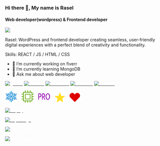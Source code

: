 ### Hi there 👋, My name is Rasel
#### Web developer(wordpress) & Frontend developer
![Web developer(wordpress) & Frontend developer](https://media.licdn.com/dms/image/D4D16AQH8fydQ125xnw/profile-displaybackgroundimage-shrink_350_1400/0/1704733418101?e=1710374400&v=beta&t=f-VVxlsFD-hKhDuJFmpUgYbsgb1cqjnPFByIQXfOsUk)

Rasel: WordPress and frontend developer creating seamless, user-friendly digital experiences with a perfect blend of creativity and functionality.

Skills: REACT / JS / HTML / CSS

- 🔭 I’m currently working on fiverr 
- 🌱 I’m currently learning MongoDB 
- 💬 Ask me about web developer 
<style>

  img{color:white;}
</style>

[<img src='https://cdn.jsdelivr.net/npm/simple-icons@3.0.1/icons/github.svg' alt='github' height='40'>](https://github.com/https://github.com/Developerrasel2)  [<img src='https://cdn.jsdelivr.net/npm/simple-icons@3.0.1/icons/linkedin.svg' alt='linkedin' height='40'>](https://www.linkedin.com/in/www.linkedin.com/in/mdraselali2/)  [<img src='https://cdn.jsdelivr.net/npm/simple-icons@3.0.1/icons/facebook.svg' alt='facebook' height='40'>](https://www.facebook.com/https://www.facebook.com/profile.php?id=100073389461181&mibextid=2JQ9oc)  [<img src='https://cdn.jsdelivr.net/npm/simple-icons@3.0.1/icons/youtube.svg' alt='YouTube' height='40'>](https://www.youtube.com/channel/https://www.youtube.com/c/SmartIdeaPro)  [<img src='https://cdn.jsdelivr.net/npm/simple-icons@3.0.1/icons/icloud.svg' alt='website' height='40'>](https://www.developerrasel.com)  

<a href='https://archiveprogram.github.com/'><img src='https://raw.githubusercontent.com/acervenky/animated-github-badges/master/assets/acbadge.gif' width='40' height='40'></a> <a href='https://docs.github.com/en/developers'><img src='https://raw.githubusercontent.com/acervenky/animated-github-badges/master/assets/devbadge.gif' width='40' height='40'></a> <a href='https://github.com/pricing'><img src='https://raw.githubusercontent.com/acervenky/animated-github-badges/master/assets/pro.gif' width='40' height='40'></a> <a href='https://stars.github.com/'><img src='https://raw.githubusercontent.com/acervenky/animated-github-badges/master/assets/starbadge.gif' width='35' height='35'></a> <a href='https://docs.github.com/en/github/supporting-the-open-source-community-with-github-sponsors'><img src='https://raw.githubusercontent.com/acervenky/animated-github-badges/master/assets/sponsorbadge.gif' width='35' height='35'></a> 

[![trophy](https://github-profile-trophy.vercel.app/?username=https://github.com/Developerrasel2)](https://github.com/ryo-ma/github-profile-trophy)

[![Top Langs](https://github-readme-stats.vercel.app/api/top-langs/?username=https://github.com/Developerrasel2)](https://github.com/anuraghazra/github-readme-stats)

![GitHub metrics](https://metrics.lecoq.io/https://github.com/Developerrasel2)  

![GitHub streak stats](https://streak-stats.demolab.com/?user=https://github.com/Developerrasel2)  

